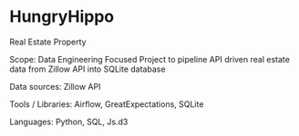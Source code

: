 # HungryHippo

Real Estate Property

Scope: Data Engineering Focused Project to pipeline API driven real estate data from Zillow API into SQLite database

Data sources: Zillow API

Tools / Libraries: Airflow, GreatExpectations, SQLite

Languages: Python, SQL, Js.d3


